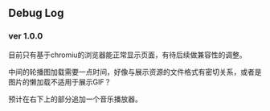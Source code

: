 ## Debug Log

### ver 1.0.0

目前只有基于chromiu的浏览器能正常显示页面，有待后续做兼容性的调整。

中间的轮播图加载需要一点时间，好像与展示资源的文件格式有密切关系，或者是图片的懒加载不适用于展示GIF？

预计在右下上的部分追加一个音乐播放器。